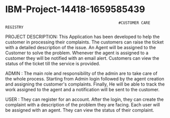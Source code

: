 # IBM-Project-14418-1659585439


                                                      #CUSTOMER CARE REGISTRY

PROJECT DESCRIPTION:
         This Application has been developed to help the customer in processing their complaints. The customers can raise the ticket with a detailed description of the issue. An Agent will be assigned to the Customer to solve the problem. Whenever the agent is assigned to a customer they will be notified with an email alert. Customers can view the status of the ticket till the service is provided.



ADMIN : 
      The main role and responsibility of the admin are to take care of the whole process. Starting from Admin login followed by the agent creation and assigning the customer's complaints. Finally, He will be able to track the work assigned to the agent and a notification will be sent to the customer.



USER : 
      They can register for an account. After the login, they can create the complaint with a description of the problem they are facing. Each user will be assigned with an agent. They can view the status of their complaint.
